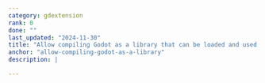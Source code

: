 ```yaml
---
category: gdextension
rank: 0
done: ""
last_updated: "2024-11-30"
title: "Allow compiling Godot as a library that can be loaded and used by other applications"
anchor: "allow-compiling-godot-as-a-library"
description: |

---
```

